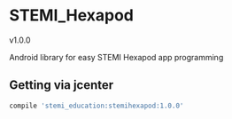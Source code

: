 # STEMI_Hexapod

v1.0.0

Android library for easy STEMI Hexapod app programming

## Getting via jcenter

```groovy
compile 'stemi_education:stemihexapod:1.0.0'
```
